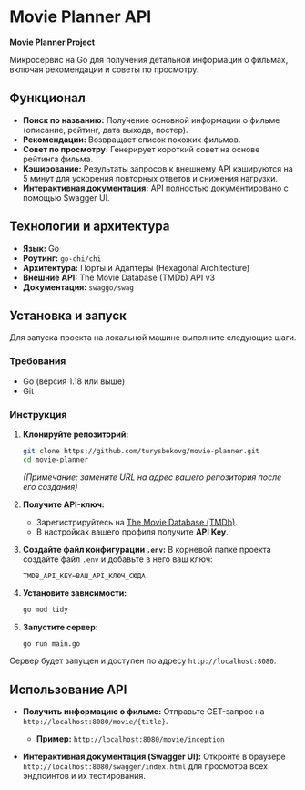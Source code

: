 # Movie Planner API

**Movie Planner Project**

Микросервис на Go для получения детальной информации о фильмах, включая рекомендации и советы по просмотру.

## Функционал

*   **Поиск по названию:** Получение основной информации о фильме (описание, рейтинг, дата выхода, постер).
*   **Рекомендации:** Возвращает список похожих фильмов.
*   **Совет по просмотру:** Генерирует короткий совет на основе рейтинга фильма.
*   **Кэширование:** Результаты запросов к внешнему API кэшируются на 5 минут для ускорения повторных ответов и снижения нагрузки.
*   **Интерактивная документация:** API полностью документировано с помощью Swagger UI.

## Технологии и архитектура

*   **Язык:** Go
*   **Роутинг:** `go-chi/chi`
*   **Архитектура:** Порты и Адаптеры (Hexagonal Architecture)
*   **Внешние API:** The Movie Database (TMDb) API v3
*   **Документация:** `swaggo/swag`

## Установка и запуск

Для запуска проекта на локальной машине выполните следующие шаги.

### Требования

*   Go (версия 1.18 или выше)
*   Git

### Инструкция

1.  **Клонируйте репозиторий:**
    ```bash
    git clone https://github.com/turysbekovg/movie-planner.git
    cd movie-planner
    ```
    *(Примечание: замените URL на адрес вашего репозитория после его создания)*

2.  **Получите API-ключ:**
    *   Зарегистрируйтесь на [The Movie Database (TMDb)](https://www.themoviedb.org/).
    *   В настройках вашего профиля получите **API Key**.

3.  **Создайте файл конфигурации `.env`:**
    В корневой папке проекта создайте файл `.env` и добавьте в него ваш ключ:
    ```.env
    TMDB_API_KEY=ВАШ_API_КЛЮЧ_СЮДА
    ```

4.  **Установите зависимости:**
    ```bash
    go mod tidy
    ```

5.  **Запустите сервер:**
    ```bash
    go run main.go
    ```

Сервер будет запущен и доступен по адресу `http://localhost:8080`.

## Использование API

*   **Получить информацию о фильме:**
    Отправьте GET-запрос на `http://localhost:8080/movie/{title}`.
    *   **Пример:** `http://localhost:8080/movie/inception`

*   **Интерактивная документация (Swagger UI):**
    Откройте в браузере `http://localhost:8080/swagger/index.html` для просмотра всех эндпоинтов и их тестирования.
